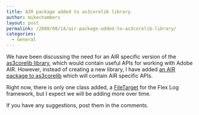 ```yaml
---
title: AIR package added to as3corelib library
author: mikechambers
layout: post
permalink: /2008/08/14/air-package-added-to-as3corelib-library/
categories:
  - General
---
```



We have been discussing the need for an AIR specific version of the [as3corelib library][1], which would contain useful APIs for working with Adobe AIR. However, instead of creating a new library, I have added [an AIR package to as3corelib][2] which will contain AIR specific APIs.

Right now, there is only one class added, a [FileTarget][3] for the Flex Log framework, but I expect we will be adding more over time. 

If you have any suggestions, post them in the comments.

 [1]: http://code.google.com/p/as3corelib/
 [2]: http://code.google.com/p/as3corelib/source/browse/#svn/trunk/src/com/adobe/air
 [3]: http://code.google.com/p/as3corelib/source/browse/trunk/src/com/adobe/air/logging/FileTarget.as